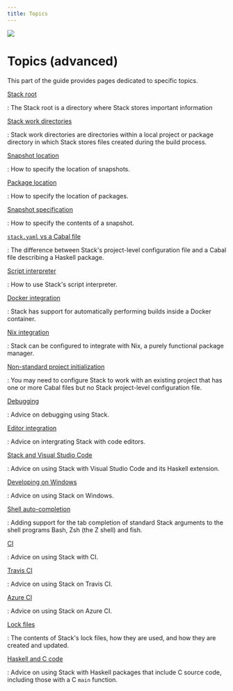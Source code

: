 ```yaml
---
title: Topics
---
```

<div class="hidden-warning"><a href="https://docs.haskellstack.org/"><img src="https://cdn.jsdelivr.net/gh/commercialhaskell/stack/doc/img/hidden-warning.svg"></a></div>

# Topics (advanced)

This part of the guide provides pages dedicated to specific topics.

[Stack root](stack_root.md)

:   The Stack root is a directory where Stack stores important information

[Stack work directories](stack_work.md)

:   Stack work directories are directories within a local project or package
    directory in which Stack stores files created during the build process.

[Snapshot location](snapshot_location.md)

:   How to specify the location of snapshots.

[Package location](package_location.md)

:   How to specify the location of packages.

[Snapshot specification](custom_snapshot.md)

:   How to specify the contents of a snapshot.

[`stack.yaml` vs a Cabal file](stack_yaml_vs_cabal_package_file.md)

:   The difference between Stack's project-level configuration file and a
    Cabal file describing a Haskell package.

[Script interpreter](scripts.md)

:   How to use Stack's script interpreter.

[Docker integration](docker_integration.md)

:   Stack has support for automatically performing builds inside a Docker
    container.

[Nix integration](nix_integration.md)

:   Stack can be configured to integrate with Nix, a purely functional package
    manager.

[Non-standard project initialization](nonstandard_project_init.md)

:   You may need to configure Stack to work with an existing project that has
    one or more Cabal files but no Stack project-level configuration file.

[Debugging](debugging.md)

:   Advice on debugging using Stack.

[Editor integration](editor_integration.md)

:   Advice on intergrating Stack with code editors.

[Stack and Visual Studio Code](Stack_and_VS_Code.md)

:   Advice on using Stack with Visual Studio Code and its Haskell extension.

[Developing on Windows](developing_on_windows.md)

:   Advice on using Stack on Windows.

[Shell auto-completion](shell_autocompletion.md)

:   Adding support for the tab completion of standard Stack arguments to the
    shell programs Bash, Zsh (the Z shell) and fish.

[CI](CI.md)

:   Advice on using Stack with CI.

[Travis CI](travis_ci.md)

:   Advice on using Stack on Travis CI.

[Azure CI](azure_ci.md)

:   Advice on using Stack on Azure CI.

[Lock files](lock_files.md)

:   The contents of Stack's lock files, how they are used, and how they are
    created and updated.

[Haskell and C code](haskell_and_c_code.md)

:   Advice on using Stack with Haskell packages that include C source code,
   including those with a C `main` function.
